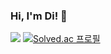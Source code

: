 ### Hi, I'm Di! 👻 
<a href="https://hits.seeyoufarm.com"><img src="https://hits.seeyoufarm.com/api/count/incr/badge.svg?url=https%3A%2F%2Fgithub.com%2Fdianexjeong&count_bg=%237DAEEF&title_bg=%23808080&icon=&icon_color=%23E7E7E7&title=hits&edge_flat=false"/></a>
[![Solved.ac
프로필](http://mazassumnida.wtf/api/mini/generate_badge?boj=dianexjeong)](https://solved.ac/dianexjeong)
#

